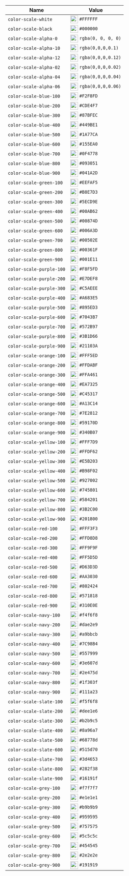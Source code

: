 | Name | Value |
| ---- | ----- |
|`color-scale-white`|<img width="24" height="24" src="https://placehold.co/24x24/FFFFFF/FFFFFF" align="center" /> `#FFFFFF`
|`color-scale-black`|<img width="24" height="24" src="https://placehold.co/24x24/000000/000000" align="center" /> `#000000`
|`color-scale-alpha-0`|<img width="24" height="24" src="https://placehold.co/24x24/rgba(0, 0, 0, 0)/rgba(0, 0, 0, 0)" align="center" /> `rgba(0, 0, 0, 0)`
|`color-scale-alpha-10`|<img width="24" height="24" src="https://placehold.co/24x24/rgba(0,0,0,0.1)/rgba(0,0,0,0.1)" align="center" /> `rgba(0,0,0,0.1)`
|`color-scale-alpha-12`|<img width="24" height="24" src="https://placehold.co/24x24/rgba(0,0,0,0.12)/rgba(0,0,0,0.12)" align="center" /> `rgba(0,0,0,0.12)`
|`color-scale-alpha-02`|<img width="24" height="24" src="https://placehold.co/24x24/rgba(0,0,0,0.02)/rgba(0,0,0,0.02)" align="center" /> `rgba(0,0,0,0.02)`
|`color-scale-alpha-04`|<img width="24" height="24" src="https://placehold.co/24x24/rgba(0,0,0,0.04)/rgba(0,0,0,0.04)" align="center" /> `rgba(0,0,0,0.04)`
|`color-scale-alpha-06`|<img width="24" height="24" src="https://placehold.co/24x24/rgba(0,0,0,0.06)/rgba(0,0,0,0.06)" align="center" /> `rgba(0,0,0,0.06)`
|`color-scale-blue-100`|<img width="24" height="24" src="https://placehold.co/24x24/F2F8FD/F2F8FD" align="center" /> `#F2F8FD`
|`color-scale-blue-200`|<img width="24" height="24" src="https://placehold.co/24x24/CDE4F7/CDE4F7" align="center" /> `#CDE4F7`
|`color-scale-blue-300`|<img width="24" height="24" src="https://placehold.co/24x24/87BFEC/87BFEC" align="center" /> `#87BFEC`
|`color-scale-blue-400`|<img width="24" height="24" src="https://placehold.co/24x24/449BE1/449BE1" align="center" /> `#449BE1`
|`color-scale-blue-500`|<img width="24" height="24" src="https://placehold.co/24x24/1A77CA/1A77CA" align="center" /> `#1A77CA`
|`color-scale-blue-600`|<img width="24" height="24" src="https://placehold.co/24x24/155EA0/155EA0" align="center" /> `#155EA0`
|`color-scale-blue-700`|<img width="24" height="24" src="https://placehold.co/24x24/0F4778/0F4778" align="center" /> `#0F4778`
|`color-scale-blue-800`|<img width="24" height="24" src="https://placehold.co/24x24/093051/093051" align="center" /> `#093051`
|`color-scale-blue-900`|<img width="24" height="24" src="https://placehold.co/24x24/041A2D/041A2D" align="center" /> `#041A2D`
|`color-scale-green-100`|<img width="24" height="24" src="https://placehold.co/24x24/EEFAF5/EEFAF5" align="center" /> `#EEFAF5`
|`color-scale-green-200`|<img width="24" height="24" src="https://placehold.co/24x24/B8E7D3/B8E7D3" align="center" /> `#B8E7D3`
|`color-scale-green-300`|<img width="24" height="24" src="https://placehold.co/24x24/5ECD9E/5ECD9E" align="center" /> `#5ECD9E`
|`color-scale-green-400`|<img width="24" height="24" src="https://placehold.co/24x24/00AB62/00AB62" align="center" /> `#00AB62`
|`color-scale-green-500`|<img width="24" height="24" src="https://placehold.co/24x24/00874D/00874D" align="center" /> `#00874D`
|`color-scale-green-600`|<img width="24" height="24" src="https://placehold.co/24x24/006A3D/006A3D" align="center" /> `#006A3D`
|`color-scale-green-700`|<img width="24" height="24" src="https://placehold.co/24x24/00502E/00502E" align="center" /> `#00502E`
|`color-scale-green-800`|<img width="24" height="24" src="https://placehold.co/24x24/00361F/00361F" align="center" /> `#00361F`
|`color-scale-green-900`|<img width="24" height="24" src="https://placehold.co/24x24/001E11/001E11" align="center" /> `#001E11`
|`color-scale-purple-100`|<img width="24" height="24" src="https://placehold.co/24x24/F8F5FD/F8F5FD" align="center" /> `#F8F5FD`
|`color-scale-purple-200`|<img width="24" height="24" src="https://placehold.co/24x24/E7DEF8/E7DEF8" align="center" /> `#E7DEF8`
|`color-scale-purple-300`|<img width="24" height="24" src="https://placehold.co/24x24/C5AEEE/C5AEEE" align="center" /> `#C5AEEE`
|`color-scale-purple-400`|<img width="24" height="24" src="https://placehold.co/24x24/A683E5/A683E5" align="center" /> `#A683E5`
|`color-scale-purple-500`|<img width="24" height="24" src="https://placehold.co/24x24/895ED3/895ED3" align="center" /> `#895ED3`
|`color-scale-purple-600`|<img width="24" height="24" src="https://placehold.co/24x24/7043B7/7043B7" align="center" /> `#7043B7`
|`color-scale-purple-700`|<img width="24" height="24" src="https://placehold.co/24x24/572B97/572B97" align="center" /> `#572B97`
|`color-scale-purple-800`|<img width="24" height="24" src="https://placehold.co/24x24/3B1D66/3B1D66" align="center" /> `#3B1D66`
|`color-scale-purple-900`|<img width="24" height="24" src="https://placehold.co/24x24/21103A/21103A" align="center" /> `#21103A`
|`color-scale-orange-100`|<img width="24" height="24" src="https://placehold.co/24x24/FFF5ED/FFF5ED" align="center" /> `#FFF5ED`
|`color-scale-orange-200`|<img width="24" height="24" src="https://placehold.co/24x24/FFDABF/FFDABF" align="center" /> `#FFDABF`
|`color-scale-orange-300`|<img width="24" height="24" src="https://placehold.co/24x24/FFA461/FFA461" align="center" /> `#FFA461`
|`color-scale-orange-400`|<img width="24" height="24" src="https://placehold.co/24x24/EA7325/EA7325" align="center" /> `#EA7325`
|`color-scale-orange-500`|<img width="24" height="24" src="https://placehold.co/24x24/C45317/C45317" align="center" /> `#C45317`
|`color-scale-orange-600`|<img width="24" height="24" src="https://placehold.co/24x24/A13C14/A13C14" align="center" /> `#A13C14`
|`color-scale-orange-700`|<img width="24" height="24" src="https://placehold.co/24x24/7E2812/7E2812" align="center" /> `#7E2812`
|`color-scale-orange-800`|<img width="24" height="24" src="https://placehold.co/24x24/59170D/59170D" align="center" /> `#59170D`
|`color-scale-orange-900`|<img width="24" height="24" src="https://placehold.co/24x24/340B07/340B07" align="center" /> `#340B07`
|`color-scale-yellow-100`|<img width="24" height="24" src="https://placehold.co/24x24/FFF7D9/FFF7D9" align="center" /> `#FFF7D9`
|`color-scale-yellow-200`|<img width="24" height="24" src="https://placehold.co/24x24/FFDF62/FFDF62" align="center" /> `#FFDF62`
|`color-scale-yellow-300`|<img width="24" height="24" src="https://placehold.co/24x24/E5B203/E5B203" align="center" /> `#E5B203`
|`color-scale-yellow-400`|<img width="24" height="24" src="https://placehold.co/24x24/B98F02/B98F02" align="center" /> `#B98F02`
|`color-scale-yellow-500`|<img width="24" height="24" src="https://placehold.co/24x24/927002/927002" align="center" /> `#927002`
|`color-scale-yellow-600`|<img width="24" height="24" src="https://placehold.co/24x24/745801/745801" align="center" /> `#745801`
|`color-scale-yellow-700`|<img width="24" height="24" src="https://placehold.co/24x24/584201/584201" align="center" /> `#584201`
|`color-scale-yellow-800`|<img width="24" height="24" src="https://placehold.co/24x24/3B2C00/3B2C00" align="center" /> `#3B2C00`
|`color-scale-yellow-900`|<img width="24" height="24" src="https://placehold.co/24x24/201800/201800" align="center" /> `#201800`
|`color-scale-red-100`|<img width="24" height="24" src="https://placehold.co/24x24/FFF3F3/FFF3F3" align="center" /> `#FFF3F3`
|`color-scale-red-200`|<img width="24" height="24" src="https://placehold.co/24x24/FFD8D8/FFD8D8" align="center" /> `#FFD8D8`
|`color-scale-red-300`|<img width="24" height="24" src="https://placehold.co/24x24/FF9F9F/FF9F9F" align="center" /> `#FF9F9F`
|`color-scale-red-400`|<img width="24" height="24" src="https://placehold.co/24x24/FF5D5D/FF5D5D" align="center" /> `#FF5D5D`
|`color-scale-red-500`|<img width="24" height="24" src="https://placehold.co/24x24/D63D3D/D63D3D" align="center" /> `#D63D3D`
|`color-scale-red-600`|<img width="24" height="24" src="https://placehold.co/24x24/AA3030/AA3030" align="center" /> `#AA3030`
|`color-scale-red-700`|<img width="24" height="24" src="https://placehold.co/24x24/802424/802424" align="center" /> `#802424`
|`color-scale-red-800`|<img width="24" height="24" src="https://placehold.co/24x24/571818/571818" align="center" /> `#571818`
|`color-scale-red-900`|<img width="24" height="24" src="https://placehold.co/24x24/310E0E/310E0E" align="center" /> `#310E0E`
|`color-scale-navy-100`|<img width="24" height="24" src="https://placehold.co/24x24/f4f6f8/f4f6f8" align="center" /> `#f4f6f8`
|`color-scale-navy-200`|<img width="24" height="24" src="https://placehold.co/24x24/dae2e9/dae2e9" align="center" /> `#dae2e9`
|`color-scale-navy-300`|<img width="24" height="24" src="https://placehold.co/24x24/a9bbcb/a9bbcb" align="center" /> `#a9bbcb`
|`color-scale-navy-400`|<img width="24" height="24" src="https://placehold.co/24x24/7C98B4/7C98B4" align="center" /> `#7C98B4`
|`color-scale-navy-500`|<img width="24" height="24" src="https://placehold.co/24x24/557999/557999" align="center" /> `#557999`
|`color-scale-navy-600`|<img width="24" height="24" src="https://placehold.co/24x24/3e607d/3e607d" align="center" /> `#3e607d`
|`color-scale-navy-700`|<img width="24" height="24" src="https://placehold.co/24x24/2e475d/2e475d" align="center" /> `#2e475d`
|`color-scale-navy-800`|<img width="24" height="24" src="https://placehold.co/24x24/1f303f/1f303f" align="center" /> `#1f303f`
|`color-scale-navy-900`|<img width="24" height="24" src="https://placehold.co/24x24/111a23/111a23" align="center" /> `#111a23`
|`color-scale-slate-100`|<img width="24" height="24" src="https://placehold.co/24x24/f5f6f8/f5f6f8" align="center" /> `#f5f6f8`
|`color-scale-slate-200`|<img width="24" height="24" src="https://placehold.co/24x24/dee1e6/dee1e6" align="center" /> `#dee1e6`
|`color-scale-slate-300`|<img width="24" height="24" src="https://placehold.co/24x24/b2b9c5/b2b9c5" align="center" /> `#b2b9c5`
|`color-scale-slate-400`|<img width="24" height="24" src="https://placehold.co/24x24/8a96a7/8a96a7" align="center" /> `#8a96a7`
|`color-scale-slate-500`|<img width="24" height="24" src="https://placehold.co/24x24/68778d/68778d" align="center" /> `#68778d`
|`color-scale-slate-600`|<img width="24" height="24" src="https://placehold.co/24x24/515d70/515d70" align="center" /> `#515d70`
|`color-scale-slate-700`|<img width="24" height="24" src="https://placehold.co/24x24/3d4653/3d4653" align="center" /> `#3d4653`
|`color-scale-slate-800`|<img width="24" height="24" src="https://placehold.co/24x24/282f38/282f38" align="center" /> `#282f38`
|`color-scale-slate-900`|<img width="24" height="24" src="https://placehold.co/24x24/16191f/16191f" align="center" /> `#16191f`
|`color-scale-grey-100`|<img width="24" height="24" src="https://placehold.co/24x24/f7f7f7/f7f7f7" align="center" /> `#f7f7f7`
|`color-scale-grey-200`|<img width="24" height="24" src="https://placehold.co/24x24/e1e1e1/e1e1e1" align="center" /> `#e1e1e1`
|`color-scale-grey-300`|<img width="24" height="24" src="https://placehold.co/24x24/b9b9b9/b9b9b9" align="center" /> `#b9b9b9`
|`color-scale-grey-400`|<img width="24" height="24" src="https://placehold.co/24x24/959595/959595" align="center" /> `#959595`
|`color-scale-grey-500`|<img width="24" height="24" src="https://placehold.co/24x24/757575/757575" align="center" /> `#757575`
|`color-scale-grey-600`|<img width="24" height="24" src="https://placehold.co/24x24/5c5c5c/5c5c5c" align="center" /> `#5c5c5c`
|`color-scale-grey-700`|<img width="24" height="24" src="https://placehold.co/24x24/454545/454545" align="center" /> `#454545`
|`color-scale-grey-800`|<img width="24" height="24" src="https://placehold.co/24x24/2e2e2e/2e2e2e" align="center" /> `#2e2e2e`
|`color-scale-grey-900`|<img width="24" height="24" src="https://placehold.co/24x24/191919/191919" align="center" /> `#191919`
